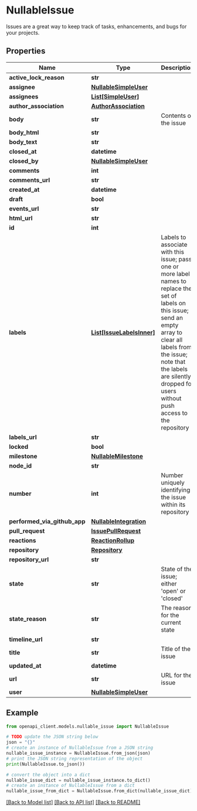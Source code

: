 # NullableIssue

Issues are a great way to keep track of tasks, enhancements, and bugs for your projects.

## Properties

Name | Type | Description | Notes
------------ | ------------- | ------------- | -------------
**active_lock_reason** | **str** |  | [optional] 
**assignee** | [**NullableSimpleUser**](NullableSimpleUser.md) |  | 
**assignees** | [**List[SimpleUser]**](SimpleUser.md) |  | [optional] 
**author_association** | [**AuthorAssociation**](AuthorAssociation.md) |  | 
**body** | **str** | Contents of the issue | [optional] 
**body_html** | **str** |  | [optional] 
**body_text** | **str** |  | [optional] 
**closed_at** | **datetime** |  | 
**closed_by** | [**NullableSimpleUser**](NullableSimpleUser.md) |  | [optional] 
**comments** | **int** |  | 
**comments_url** | **str** |  | 
**created_at** | **datetime** |  | 
**draft** | **bool** |  | [optional] 
**events_url** | **str** |  | 
**html_url** | **str** |  | 
**id** | **int** |  | 
**labels** | [**List[IssueLabelsInner]**](IssueLabelsInner.md) | Labels to associate with this issue; pass one or more label names to replace the set of labels on this issue; send an empty array to clear all labels from the issue; note that the labels are silently dropped for users without push access to the repository | 
**labels_url** | **str** |  | 
**locked** | **bool** |  | 
**milestone** | [**NullableMilestone**](NullableMilestone.md) |  | 
**node_id** | **str** |  | 
**number** | **int** | Number uniquely identifying the issue within its repository | 
**performed_via_github_app** | [**NullableIntegration**](NullableIntegration.md) |  | [optional] 
**pull_request** | [**IssuePullRequest**](IssuePullRequest.md) |  | [optional] 
**reactions** | [**ReactionRollup**](ReactionRollup.md) |  | [optional] 
**repository** | [**Repository**](Repository.md) |  | [optional] 
**repository_url** | **str** |  | 
**state** | **str** | State of the issue; either &#39;open&#39; or &#39;closed&#39; | 
**state_reason** | **str** | The reason for the current state | [optional] 
**timeline_url** | **str** |  | [optional] 
**title** | **str** | Title of the issue | 
**updated_at** | **datetime** |  | 
**url** | **str** | URL for the issue | 
**user** | [**NullableSimpleUser**](NullableSimpleUser.md) |  | 

## Example

```python
from openapi_client.models.nullable_issue import NullableIssue

# TODO update the JSON string below
json = "{}"
# create an instance of NullableIssue from a JSON string
nullable_issue_instance = NullableIssue.from_json(json)
# print the JSON string representation of the object
print(NullableIssue.to_json())

# convert the object into a dict
nullable_issue_dict = nullable_issue_instance.to_dict()
# create an instance of NullableIssue from a dict
nullable_issue_from_dict = NullableIssue.from_dict(nullable_issue_dict)
```
[[Back to Model list]](../README.md#documentation-for-models) [[Back to API list]](../README.md#documentation-for-api-endpoints) [[Back to README]](../README.md)



